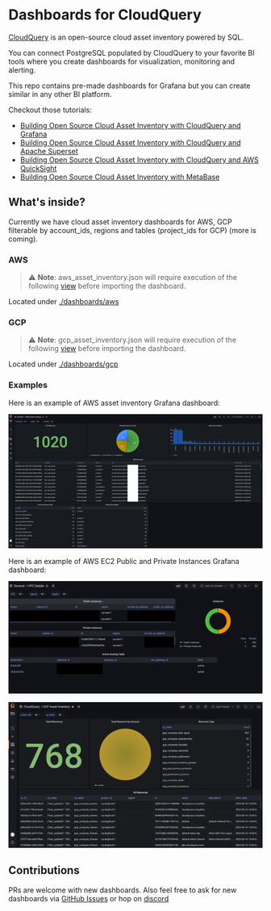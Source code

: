 # Dashboards for CloudQuery

[CloudQuery](https://github.com/cloudquery/cloudquery) is an open-source cloud asset inventory powered by SQL.

You can connect PostgreSQL populated by CloudQuery to your favorite BI tools where you create dashboards for visualization, monitoring and alerting.

This repo contains pre-made dashboards for Grafana but you can create similar in any other BI platform.

Checkout those tutorials:
* [Building Open Source Cloud Asset Inventory with CloudQuery and Grafana](https://www.cloudquery.io/blog/open-source-cloud-asset-inventory-with-cloudquery-and-grafana)
* [Building Open Source Cloud Asset Inventory with CloudQuery and Apache Superset](https://www.cloudquery.io/blog/cloud-asset-inventory-cloudquery-apache-superset)
* [Building Open Source Cloud Asset Inventory with CloudQuery and AWS QuickSight](https://www.cloudquery.io/blog/cloud-asset-inventory-cloudquery-aws-quicksight)
* [Building Open Source Cloud Asset Inventory with MetaBase](https://www.cloudquery.io/blog/cloud-asset-inventory-cloudquery-metabase)


## What's inside?

Currently we have cloud asset inventory dashboards for AWS, GCP filterable by account_ids, regions and tables (project_ids for GCP) (more is coming).

### AWS

> ⚠️ **Note**: aws_asset_inventory.json will require execution of the following [view](https://github.com/cloudquery/cq-provider-aws/blob/main/views/resources.sql) before importing the dashboard.

Located under [./dashboards/aws](./dashboards/aws)

### GCP

> ⚠️ **Note**: gcp_asset_inventory.json will require execution of the following [view](https://github.com/cloudquery/cq-provider-gcp/blob/main/views/resource.sql) before importing the dashboard.

Located under [./dashboards/gcp](./dashboards/gcp)

### Examples

Here is an example of AWS asset inventory Grafana dashboard:

![AWS Asset Inventory](./dashboards/aws/aws_asset_inventory.png)

Here is an example of AWS EC2 Public and Private Instances Grafana dashboard:

![AWS EC2 Public/Private Instances](./dashboards/aws/aws_ec2_public_private.png)

![GCP Asset Inventory](./dashboards/gcp/gcp_asset_inventory.png)

## Contributions

PRs are welcome with new dashboards. Also feel free to ask for new dashboards via [GitHub Issues](https://github.com/cloudquery/grafana-dashboards) or hop on [discord](https://cloudquery.io/discord)

